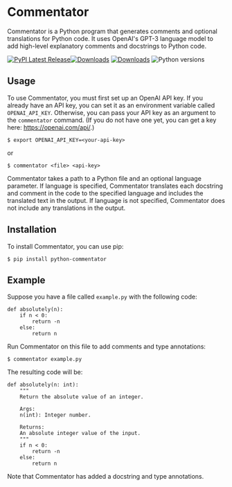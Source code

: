 # Commentator

Commentator is a Python program that generates comments and optional
translations for Python code. It uses OpenAI's GPT-3 language model to
add high-level explanatory comments and docstrings to Python code.

[![PyPI Latest Release](https://img.shields.io/pypi/v/python-commentator.svg)](https://pypi.org/project/python-commentator/)[![Downloads](https://pepy.tech/badge/python-commentator)](https://pepy.tech/project/python-commentator) [![Downloads](https://pepy.tech/badge/python-commentator/month)](https://pepy.tech/project/python-commentator) ![Python versions](https://img.shields.io/pypi/pyversions/python-commentator.svg?style=flat-square)

## Usage

To use Commentator, you must first set up an OpenAI API key. If you
already have an API key, you can set it as an environment variable
called `OPENAI_API_KEY`. Otherwise, you can pass your API key as an
argument to the `commentator` command. (If you do not have one yet,
you can get a key here: https://openai.com/api/.)

```
$ export OPENAI_API_KEY=<your-api-key>
```

or

```
$ commentator <file> <api-key>
```

Commentator takes a path to a Python file and an optional language
parameter. If language is specified, Commentator translates each
docstring and comment in the code to the specified language and
includes the translated text in the output. If language is not
specified, Commentator does not include any translations in the
output.


## Installation

To install Commentator, you can use pip:

```
$ pip install python-commentator
```

## Example

Suppose you have a file called `example.py` with the following code:

```
def absolutely(n):
    if n < 0:
        return -n
    else:
        return n
```

Run Commentator on this file to add comments and type annotations:

```
$ commentator example.py
```

The resulting code will be:

```
def absolutely(n: int):
    """
    Return the absolute value of an integer.
    
    Args:
    n(int): Integer number.
    
    Returns:
    An absolute integer value of the input.
    """
    if n < 0:
        return -n
    else:
        return n
```

Note that Commentator has added a docstring and type annotations.




